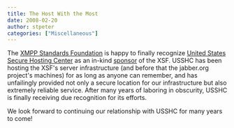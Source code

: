 ```yaml
---
title: The Host With the Most
date: 2008-02-20
author: stpeter
categories: ["Miscellaneous"]
---
```


The [XMPP Standards Foundation](https://xmpp.org/) is happy to finally recognize [United States Secure Hosting Center](http://usshc.com) as an in-kind [sponsor](https://xmpp.org/xsf/sponsors/usshc.shtml) of the XSF. USSHC has been hosting the XSF's server infrastructure (and before that the jabber.org project's machines) for as long as anyone can remember, and has unfailingly provided not only a secure location for our infrastructure but also extremely reliable service. After many years of laboring in obscurity, USSHC is finally receiving due recognition for its efforts.

We look forward to continuing our relationship with USSHC for many years to come!
